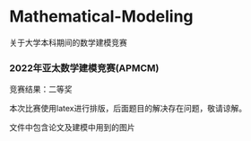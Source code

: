 # Mathematical-Modeling

关于大学本科期间的数学建模竞赛

### 2022年亚太数学建模竞赛(APMCM)

竞赛结果：二等奖

本次比赛使用latex进行排版，后面题目的解决存在问题，敬请谅解。

文件中包含论文及建模中用到的图片
